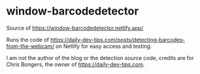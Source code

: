 # window-barcodedetector

Source of https://window-barcodedetector.netlify.app/

Runs the code of https://daily-dev-tips.com/posts/detecting-barcodes-from-the-webcam/ on Netlify for easy access and testing.

I am not the author of the blog or the detection source code, credits are for Chris Bongers, the owner of https://daily-dev-tips.com.
